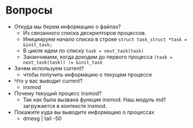 # Вопросы

* Откуда мы берем информацию о файлах? 
    - Из связанного списка дескрипторов процессов. 
    - Инициируем начало списка в строке `struct task_struct *task = &init_task;`
    - В цикле идем по списку `task = next_task(task)`
    - Заканчиваем, когда доходим до первого процесса `(task = next_task(task)) != &init_task`
* Зачем используем current? 
    - чтобы получить информацию о текущем процессе
* Что у вас выводит current? 
    - insmod 
* Почему текущий процесс insmod?
    - Так как была вызвана функция insmod. Наш модуль md1 загружается в контексте insmod. 
* Покажите куда вы выводите информацию о процессах
    - dmesg | tail -50
